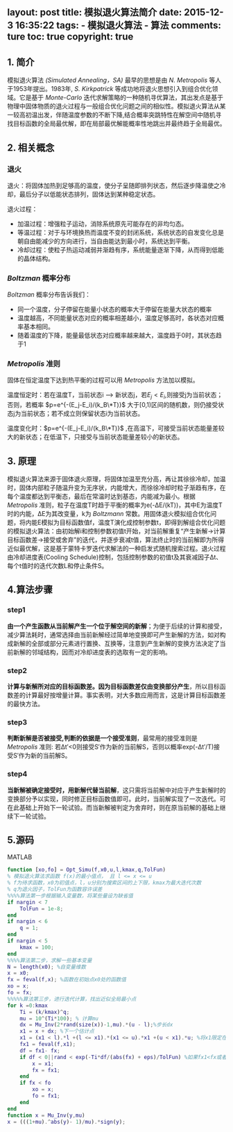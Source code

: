 layout: post
title: 模拟退火算法简介
date: 2015-12-3 16:35:22
tags: 
	- 模拟退火算法
	- 算法
comments: ture
toc: true
copyright: true
---
## 1. 简介
模拟退火算法 *(Simulated Annealing，SA)* 最早的思想是由 *N. Metropolis* 等人于1953年提出。1983年, *S. Kirkpatrick* 等成功地将退火思想引入到组合优化领域。它是基于 *Monte-Carlo* 迭代求解策略的一种随机寻优算法，其出发点是基于物理中固体物质的退火过程与一般组合优化问题之间的相似性。模拟退火算法从某一较高初温出发，伴随温度参数的不断下降,结合概率突跳特性在解空间中随机寻找目标函数的全局最优解，即在局部最优解能概率性地跳出并最终趋于全局最优。
<!--more-->

## 2. 相关概念
### 退火
退火：将固体加热到足够高的温度，使分子呈随即排列状态，然后逐步降温使之冷却，最后分子以低能状态排列，固体达到某种稳定状态。

退火过程：
- 加温过程：增强粒子运动，消除系统原先可能存在的非均匀态。
- 等温过程：对于与环境换热而温度不变的封闭系统，系统状态的自发变化总是朝自由能减少的方向进行，当自由能达到最小时，系统达到平衡。
- 冷却过程：使粒子热运动减弱并渐趋有序，系统能量逐渐下降，从而得到低能的晶体结构。

### *Boltzman* 概率分布
*Boltzman* 概率分布告诉我们：
- 同一个温度，分子停留在能量小状态的概率大于停留在能量大状态的概率
- 温度越高，不同能量状态对应的概率相差越小，温度足够高时，各状态对应概率基本相同。
- 随着温度的下降，能量最低状态对应概率越来越大，温度趋于0时，其状态趋于1

### *Metropolis* 准则
固体在恒定温度下达到热平衡的过程可以用 *Metropolis* 方法加以模拟。

温度恒定时：若在温度T，当前状态i --> 新状态j，若$E_j < E_i$,则接受j为当前状态；否则，若概率 $p=e^{-(E_j-E_i)/(k_B\*T)}$ 大于[0,1)区间的随机数，则仍接受状态j为当前状态；若不成立则保留状态i为当前状态。

温度变化时：$p=e^{-(E_j-E_i)/(k_B\*T)}$ ,在高温下，可接受当前状态能量差较大的新状态；在低温下，只接受与当前状态能量差较小的新状态。

## 3. 原理
模拟退火算法来源于固体退火原理，将固体加温至充分高，再让其徐徐冷却，加温时，固体内部粒子随温升变为无序状，内能增大，而徐徐冷却时粒子渐趋有序，在每个温度都达到平衡态，最后在常温时达到基态，内能减为最小。根据 *Metropolis* 准则，粒子在温度T时趋于平衡的概率为e(-ΔE/(kT))，其中E为温度T时的内能，ΔE为其改变量，k为 *Boltzmann* 常数。用固体退火模拟组合优化问题，将内能E模拟为目标函数值f，温度T演化成控制参数t，即得到解组合优化问题的模拟退火算法：由初始解i和控制参数初值t开始，对当前解重复“产生新解→计算目标函数差→接受或舍弃”的迭代，并逐步衰减t值，算法终止时的当前解即为所得近似最优解，这是基于蒙特卡罗迭代求解法的一种启发式随机搜索过程。退火过程由冷却进度表(Cooling Schedule)控制，包括控制参数的初值t及其衰减因子Δt、每个t值时的迭代次数L和停止条件S。

## 4.算法步骤
### step1
__由一个产生函数从当前解产生一个位于解空间的新解__；为便于后续的计算和接受，减少算法耗时，通常选择由当前新解经过简单地变换即可产生新解的方法，如对构成新解的全部或部分元素进行置换、互换等，注意到产生新解的变换方法决定了当前新解的邻域结构，因而对冷却进度表的选取有一定的影响。
### step2
__计算与新解所对应的目标函数差。因为目标函数差仅由变换部分产生__，所以目标函数差的计算最好按增量计算。事实表明，对大多数应用而言，这是计算目标函数差的最快方法。
### step3
__判断新解是否被接受,判断的依据是一个接受准则__，最常用的接受准则是 *Metropolis* 准则: 若Δt′<0则接受S′作为新的当前解S，否则以概率exp(-Δt′/T)接受S′作为新的当前解S。
### step4
__当新解被确定接受时，用新解代替当前解__，这只需将当前解中对应于产生新解时的变换部分予以实现，同时修正目标函数值即可。此时，当前解实现了一次迭代。可在此基础上开始下一轮试验。而当新解被判定为舍弃时，则在原当前解的基础上继续下一轮试验。

## 5.源码

MATLAB
``` matlab
function [xo,fo] = Opt_Simu(f,x0,u,l,kmax,q,TolFun)
% 模拟退火算法求函数 f(x)的最小值点， 且 l <= x <= u
% f为待求函数，x0为初值点，l，u分别为搜索区间的上下限，kmax为最大迭代次数
% q为退火因子，TolFun为函数容许误差
%%%%算法第一步根据输入变量数，将某些量设为缺省值
if nargin < 7
    TolFun = 1e-8;
end
if nargin < 6
    q = 1;
end
if nargin < 5
    kmax = 100;
end
%%%%算法第二步，求解一些基本变量
N = length(x0); %自变量维数
x = x0;
fx = feval(f,x); %函数在初始点x0处的函数值
xo = x;
fo = fx;
%%%%%算法第三步，进行迭代计算，找出近似全局最小点
for k =0:kmax
    Ti = (k/kmax)^q;
    mu = 10^(Ti*100); % 计算mu
    dx = Mu_Inv(2*rand(size(x))-1,mu).*(u - l);%步长dx
    x1 = x + dx; %下一个估计点
    x1 = (x1 < l).*l +(l <= x1).*(x1 <= u).*x1 +(u < x1).*u; %将x1限定在区间[l,u]上
    fx1 = feval(f,x1);
    df = fx1- fx;
    if df < 0||rand < exp(-Ti*df/(abs(fx) + eps)/TolFun) %如果fx1<fx或者概率大于随机数z
        x = x1;
        fx = fx1;
    end
    if fx < fo
        xo = x;
        fo = fx1;
    end
end
function x = Mu_Inv(y,mu)
x = (((1+mu).^abs(y)- 1)/mu).*sign(y);
```
